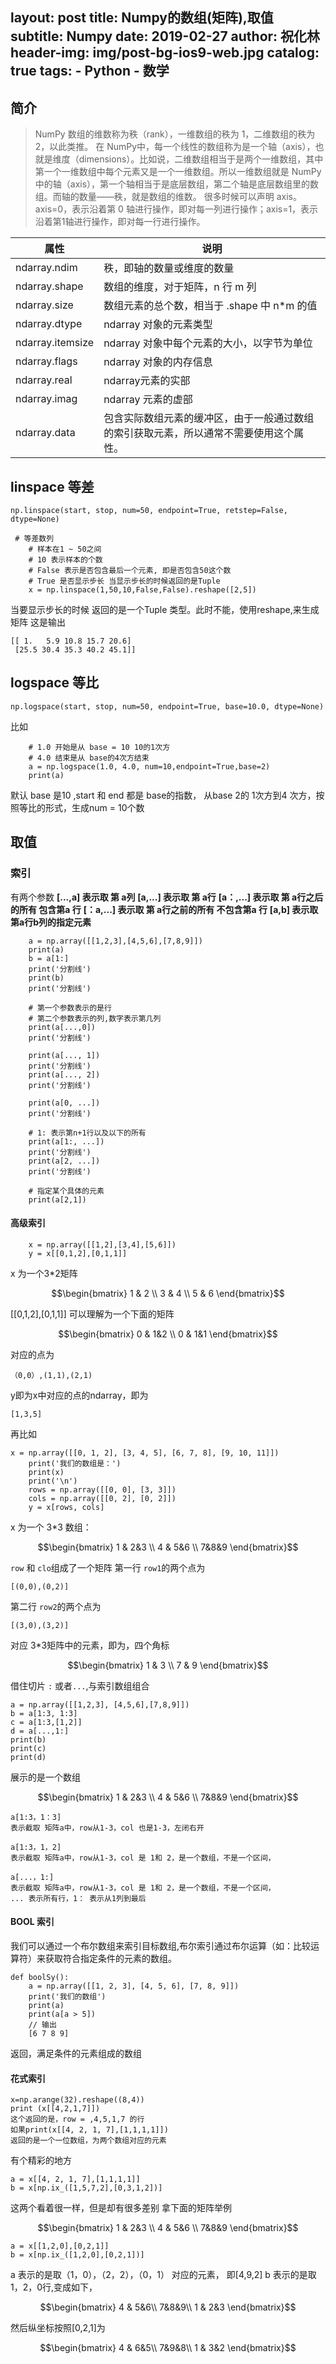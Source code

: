 layout:     post
title:      Numpy的数组(矩阵),取值
subtitle:   Numpy
date:       2019-02-27
author:     祝化林
header-img: img/post-bg-ios9-web.jpg
catalog: true
tags:
    - Python
    - 数学
---
## 简介
>NumPy 数组的维数称为秩（rank），一维数组的秩为 1，二维数组的秩为 2，以此类推。
>在 NumPy中，每一个线性的数组称为是一个轴（axis），也就是维度（dimensions）。比如说，二维数组相当于是两个一维数组，其中第一个一维数组中每个元素又是一个一维数组。所以一维数组就是 NumPy 中的轴（axis），第一个轴相当于是底层数组，第二个轴是底层数组里的数组。而轴的数量——秩，就是数组的维数。
>很多时候可以声明 axis。axis=0，表示沿着第 0 轴进行操作，即对每一列进行操作；axis=1，表示沿着第1轴进行操作，即对每一行进行操作。

| 属性        |   说明  |
|        ---        | --- |
|  ndarray.ndim     | 秩，即轴的数量或维度的数量 |
| ndarray.shape  | 数组的维度，对于矩阵，n 行 m 列 |
| ndarray.size  |数组元素的总个数，相当于 .shape 中 n*m 的值  | 
|ndarray.dtype  |ndarray 对象的元素类型|
|ndarray.itemsize       |ndarray 对象中每个元素的大小，以字节为单位|
|ndarray.flags  |ndarray 对象的内存信息|
|ndarray.real   |ndarray元素的实部|
|ndarray.imag   |ndarray 元素的虚部|
|ndarray.data      |包含实际数组元素的缓冲区，由于一般通过数组的索引获取元素，所以通常不需要使用这个属性。|


## linspace 等差
```
np.linspace(start, stop, num=50, endpoint=True, retstep=False, dtype=None)
```

```
 # 等差数列
    # 样本在1 ~ 50之间
    # 10 表示样本的个数
    # False 表示是否包含最后一个元素, 即是否包含50这个数
    # True 是否显示步长 当显示步长的时候返回的是Tuple
    x = np.linspace(1,50,10,False,False).reshape([2,5])
```

当要显示步长的时候 返回的是一个Tuple 类型。此时不能，使用reshape,来生成矩阵
这是输出

```
[[ 1.   5.9 10.8 15.7 20.6]
 [25.5 30.4 35.3 40.2 45.1]]
```


## logspace 等比
```
np.logspace(start, stop, num=50, endpoint=True, base=10.0, dtype=None)
```


比如

```
    # 1.0 开始是从 base = 10 10的1次方
    # 4.0 结束是从 base的4次方结束
    a = np.logspace(1.0, 4.0, num=10,endpoint=True,base=2)
    print(a)

```
默认 base 是10 ,start 和 end 都是 base的指数，
从base 2的 1次方到4 次方，按照等比的形式，生成num = 10个数


## 取值
### 索引
 有两个参数
**[...,a] 表示取 第 a列**
**[a,...] 表示取 第 a行**
**[a：,...] 表示取 第 a行之后的所有 包含第a 行**
**[：a,...] 表示取 第 a行之前的所有 不包含第a 行**
**[a,b] 表示取第a行b列的指定元素**
 
```
    a = np.array([[1,2,3],[4,5,6],[7,8,9]])
    print(a)
    b = a[1:]
    print('分割线')
    print(b)
    print('分割线')

    # 第一个参数表示的是行
    # 第二个参数表示的列,数字表示第几列
    print(a[...,0])
    print('分割线')

    print(a[..., 1])
    print('分割线')
    print(a[..., 2])
    print('分割线')

    print(a[0, ...])
    print('分割线')

    # 1: 表示第n+1行以及以下的所有
    print(a[1:, ...])
    print('分割线')
    print(a[2, ...])
    print('分割线')
    
    # 指定某个具体的元素
    print(a[2,1])

```
#### 高级索引
```
    x = np.array([[1,2],[3,4],[5,6]])
    y = x[[0,1,2],[0,1,1]]
```
x 为一个3*2矩阵
```math
\begin{bmatrix}
   1 & 2 \\
   3 & 4 \\
   5 & 6
\end{bmatrix}
```
[[0,1,2],[0,1,1]] 可以理解为一个下面的矩阵
```math
\begin{bmatrix}
  0 & 1&2 \\
   0 & 1&1 
\end{bmatrix}
```
对应的点为
```
（0,0）,(1,1),(2,1)
```
y即为x中对应的点的ndarray，即为
```
[1,3,5]
```
再比如
```
x = np.array([[0, 1, 2], [3, 4, 5], [6, 7, 8], [9, 10, 11]])
    print('我们的数组是：')
    print(x)
    print('\n')
    rows = np.array([[0, 0], [3, 3]])
    cols = np.array([[0, 2], [0, 2]])
    y = x[rows, cols]
```

x 为一个 3*3 数组：

```math
\begin{bmatrix}
  1 & 2&3 \\
   4 & 5&6 \\
   7&8&9
\end{bmatrix}
```

`row` 和 `clo`组成了一个矩阵
第一行 `row1`的两个点为

```
[(0,0),(0,2)]
```
第二行 `row2`的两个点为

```
[(3,0),(3,2)]
```
对应 3*3矩阵中的元素，即为，四个角标

```math
\begin{bmatrix}
  1 & 3 \\
  7 & 9
\end{bmatrix}
```

借住切片 `:` 或者`...`,与索引数组组合

```
a = np.array([[1,2,3], [4,5,6],[7,8,9]])
b = a[1:3, 1:3]
c = a[1:3,[1,2]]
d = a[...,1:]
print(b)
print(c)
print(d)
```
展示的是一个数组

```math
\begin{bmatrix}
  1 & 2&3 \\
   4 & 5&6 \\
   7&8&9
\end{bmatrix}
```
```
a[1:3，1：3]
表示截取 矩阵a中，row从1-3，col 也是1-3，左闭右开
```

```
a[1:3，1，2]
表示截取 矩阵a中，row从1-3，col 是 1和 2，是一个数组，不是一个区间，
```

```
a[...，1:]
表示截取 矩阵a中，row从1-3，col 是 1和 2，是一个数组，不是一个区间，
... 表示所有行，1： 表示从1列到最后
```
#### BOOL 索引
我们可以通过一个布尔数组来索引目标数组,布尔索引通过布尔运算（如：比较运算符）来获取符合指定条件的元素的数组。
```
def boolSy():
    a = np.array([[1, 2, 3], [4, 5, 6], [7, 8, 9]])
    print('我们的数组')
    print(a)
    print(a[a > 5])
    // 输出
    [6 7 8 9]
```
返回，满足条件的元素组成的数组


#### 花式索引
```
x=np.arange(32).reshape((8,4))
print (x[[4,2,1,7]])
这个返回的是，row = ,4,5,1,7 的行
如果print(x[[4, 2, 1, 7],[1,1,1,1]])
返回的是一个一位数组，为两个数组对应的元素
```

有个精彩的地方

```
a = x[[4, 2, 1, 7],[1,1,1,1]]
b = x[np.ix_([1,5,7,2],[0,3,1,2])]
```
这两个看着很一样，但是却有很多差别
拿下面的矩阵举例
```math
\begin{bmatrix}
  1 & 2&3 \\
   4 & 5&6 \\
   7&8&9
\end{bmatrix}
```

```
a = x[[1,2,0],[0,2,1]]
b = x[np.ix_([1,2,0],[0,2,1])]
```
a 表示的是取（1，0），（2，2），（0，1） 对应的元素，
即[4,9,2]
b 表示的是取 1，2，0行,变成如下，

```math
\begin{bmatrix}
  4 & 5&6\\
   7&8&9\\
   1 & 2&3 
\end{bmatrix}
```
然后纵坐标按照[0,2,1]为

```math
\begin{bmatrix}
  4 & 6&5\\
   7&9&8\\
   1 & 3&2 
\end{bmatrix}
```
